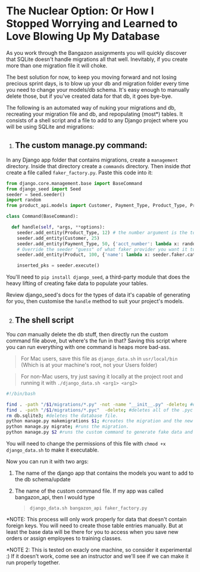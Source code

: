 # The Nuclear Option: Or How I Stopped Worrying and Learned to Love Blowing Up My Database

As you work through the Bangazon assignments you will quickly discover that SQLite doesn't handle migrations all that well. Inevitably, if you create more than one migration file it will choke.

The best solution for now, to keep you moving forward and not losing precious sprint days, is to blow up your db and migration folder every time you need to change your models/db schema. It's easy enough to manually delete those, but if you've created data for that db, it goes bye-bye.

The following is an automated way of nuking your migrations and db, recreating your migration file and db, and repopulating (most*) tables. It consists of a shell script and a file to add to any Django project where you will be using SQLite and migrations:

1. ## The custom manage.py command:

In any Django app folder that contains migrations, create a `management` directory. Inside that directory create a `commands` directory. Then inside _that_ create a file called `faker_factory.py`. Paste this code into it:

```python
from django.core.management.base import BaseCommand
from django_seed import Seed
seeder = Seed.seeder()
import random
from product_api.models import Customer, Payment_Type, Product_Type, Product

class Command(BaseCommand):

  def handle(self, *args, **options):
    seeder.add_entity(Product_Type, 12) # the number argument is the total num of rows you want created
    seeder.add_entity(Customer, 25)
    seeder.add_entity(Payment_Type, 50, {'acct_number': lambda x: random.randint(11111,99999)})
    # Override the seeder "guess" of what faker provider you want it to use
    seeder.add_entity(Product, 100, {'name': lambda x: seeder.faker.catch_phrase()})

    inserted_pks = seeder.execute()
```

You'll need to `pip install django_seed`, a third-party module that does the heavy lifting of creating fake data to populate your tables.

Review django_seed's docs for the types of data it's capable of generating for you, then customise the `handle` method to suit your project's models.

2. ## The shell script
You _can_ manually delete the db stuff, then directly run the custom command file above, but where's the fun in that? Saving this script where you can run everything with one command is heaps more bad-ass.
>For Mac users, save this file as `django_data.sh` in `usr/local/bin` (Which is at your machine's root, not your Users folder)

>For non-Mac users, try just saving it locally at the project root and running it with `./django_data.sh <arg1> <arg2>`

```bash
#!/bin/bash

find . -path "/$1/migrations/*.py" -not -name "__init__.py" -delete; #deletes all of the .py files in the migrations directory except for the __init__.py file.
find . -path "/$1/migrations/*.pyc"  -delete; #deletes all of the .pyc files in the migrations directory.
rm db.sqlite3; #deletes the database file.
python manage.py makemigrations $1; #creates the migration and the new db file.
python manage.py migrate; #runs the migration.
python manage.py $2 #runs the custom command to generate fake data and populate your tables with it
```

You will need to change the permissions of this file with `chmod +x django_data.sh` to make it executable.

Now you can run it with two args:
1. The name of the django app that contains the models you want to add to the db schema/update
2. The name of the custom command file. If my app was called bangazon_api, then I would type

    > `django_data.sh bangazon_api faker_factory.py`


*NOTE: This process will only work properly for data that doesn't contain foreign keys. You will need to create those table entries manually. But at least the base data will be there for you to access when you save new orders or assign employees to training classes.

*NOTE 2: This is tested on exacly one machine, so consider it experimental :)
If it doesn't work, come see an instructor and we'll see if we can make it run properly together.
